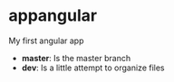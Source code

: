 # appangular
My first angular app

- **master**: Is the master branch
- **dev**: Is a little attempt to organize files 
